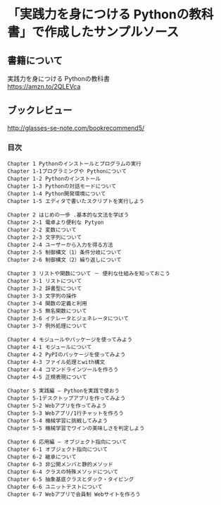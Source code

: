 # 「実践力を身につける Pythonの教科書」で作成したサンプルソース

## 書籍について
実践力を身につける Pythonの教科書  
https://amzn.to/2QLEVca
  
## ブックレビュー
http://glasses-se-note.com/bookrecommend5/

### 目次
    Chapter 1 Pythonのインストールとプログラムの実行
    Chapter 1-1プログラミングや Pythonについて
    Chapter 1-2 Pythonのインストール
    Chapter 1-3 Pythonの対話モードについて
    Chapter 1-4 Python開発環境について
    Chapter 1-5 エディタで書いたスクリプトを実行しよう
    
    Chapter 2 はじめの一歩 .基本的な文法を学ぼう
    Chapter 2-1 電卓より便利な Pytyon
    Chapter 2-2 変数について
    Chapter 2-3 文字列について
    Chapter 2-4 ユーザーから入力を得る方法
    Chapter 2-5 制御構文（1）条件分岐について
    Chapter 2-6 制御構文（2）繰り返しについて
    
    Chapter 3 リストや関数について － 便利な仕組みを知っておこう
    Chapter 3-1 リストについて
    Chapter 3-2 辞書型について
    Chapter 3-3 文字列の操作
    Chapter 3-4 関数の定義と利用
    Chapter 3-5 無名関数について
    Chapter 3-6 イテレータとジェネレータについて
    Chapter 3-7 例外処理について
    
    Chapter 4 モジュールやパッケージを使ってみよう
    Chapter 4-1 モジュールについて
    Chapter 4-2 PyPIのパッケージを使ってみよう
    Chapter 4-3 ファイル処理とwith構文
    Chapter 4-4 コマンドラインツールを作ろう
    Chapter 4-5 正規表現について
    
    Chapter 5 実践編 ― Pythonを実践で使おう
    Chapter 5-1デスクトップアプリを作ってみよう
    Chapter 5-2 Webアプリを作ってみよう
    Chapter 5-3 Webアプリ/1行チャットを作ろう
    Chapter 5-4 機械学習に挑戦してみよう
    Chapter 5-5 機械学習でワインの美味しさを判定しよう
    
    Chapter 6 応用編 ― オブジェクト指向について
    Chapter 6-1 オブジェクト指向について
    Chapter 6-2 継承について
    Chapter 6-3 非公開メンバと静的メソッド
    Chapter 6-4 クラスの特殊メソッドについて
    Chapter 6-5 抽象基底クラスとダック・タイピング
    Chapter 6-6 ユニットテストについて
    Chapter 6-7 Webアプリで会員制 Webサイトを作ろう

